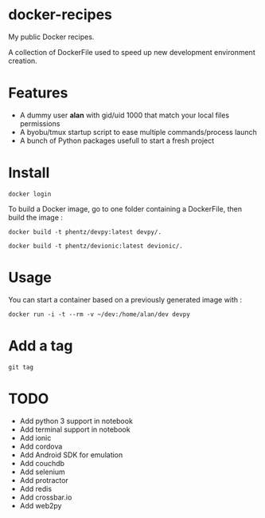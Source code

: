 # docker-recipes

My public Docker recipes.

A collection of DockerFile used to speed up new development environment creation.

# Features

* A dummy user **alan** with gid/uid 1000 that match your local files permissions
* A byobu/tmux startup script to ease multiple commands/process launch
* A bunch of Python packages usefull to start a fresh project

# Install


```
docker login
```

To build a Docker image, go to one folder containing a DockerFile,
then build the image :

```
docker build -t phentz/devpy:latest devpy/.
```

```
docker build -t phentz/devionic:latest devionic/.
```

# Usage

You can start a container based on a previously generated image with :

```
docker run -i -t --rm -v ~/dev:/home/alan/dev devpy
```

# Add a tag

```
git tag
```

# TODO

* Add python 3 support in notebook
* Add terminal support in notebook
* Add ionic
* Add cordova
* Add Android SDK for emulation
* Add couchdb
* Add selenium
* Add protractor
* Add redis
* Add crossbar.io
* Add web2py
